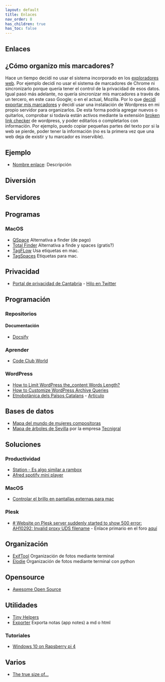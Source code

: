 ```yaml
---
layout: default
title: Enlaces
nav_order: 8
has_children: true
has_toc: false
---
```


## Enlaces
## ¿Cómo organizo mis marcadores?
Hace un tiempo decidí no usar el sistema incorporado en los [exploradores web](../Notas/exploradores.md). Por ejemplo decidí no usar el sistema de marcadores de Chrome ni sincronizarlo porque quería tener el control de la privacidad de esos datos. Igual pasó más adelante, no quería sincronizar mis marcadores a través de un tercero, en este caso Google; o en el actual, Mozilla. Por lo que [decidí exportar mis marcadores](../Notas/exportar_marcadores.md) y decidí usar una instalación de Wordpress en mi propio servidor para organizarlos. De esta forma podría agregar nuevos o quitarlos, comprobar si todavía están activos mediante la extensión [broken link checker](https://es.wordpress.org/plugins/broken-link-checker/) de  wordpress, y poder editarlos o completarlos con información. Por ejemplo, puedo copiar pequeñas partes del texto por si la web se pierde, poder tener la información (no es la primera vez que una web deja de existir y tu marcador es inservible).

## Ejemplo
- [Nombre enlace](https://url): Descripción

## Diversión

## Servidores

## Programas
### MacOS
- [QSpace](https://qspace.awehunt.com/en-us/index.html) Alternativa a finder (de pago)
- [Total Finder](https://www.binaryage.com/) Alternativa a finde y spaces (gratis?)
- [TagFLow](https://www.tagflow.ch/en/) Usa etiquetas en mac.
- [TagSpaces](https://www.tagspaces.org/) Etiquetas para mac.

## Privacidad
- [Portal de privacidad de Cantabria](https://contratosdecantabria.es/) - [Hilo en Twitter](https://twitter.com/JaimeObregon/status/1434926875688587270)

## Programación
### Repositorios
#### Documentación
- [Docsify](https://docsify.js.org)
### Aprender
- [Code Club World](https://codeclubworld.org)

### WordPress
- [How to Limit WordPress the_content Words Length?](https://www.technig.com/limit-wordpress-the_content-words-length/)
- [How to Customize WordPress Archive Queries](https://facetwp.com/how-to-customize-archive-queries/)
- [Etnobotànica dels Països Catalans](https://etnobotanica.iec.cat/) - [Artículo](https://collectaneabotanica.revistas.csic.es/index.php/collectaneabotanica/article/view/306)

## Bases de datos
- [Mapa del mundo de mujeres compositoras](https://svmusicology.com/mapa/?lang=es)
- [Mapa de árboles de Sevilla](https://www.arbomap.com/arbomapciudadano/accesos/sevilla/main.html?lang=es) por la empresa [Tecnigral](https://www.tecnigral.es/arbomap/)

## Soluciones
### Productividad
- [Station - Es algo similar a rambox](https://getstation.com/)
- [Afred spotify mini player](https://alfred-spotify-mini-player.com/)
### MacOS
- [Controlar el brillo en pantallas externas para mac](https://github.com/MonitorControl/MonitorControl)

### Plesk
- [# Website on Plesk server suddenly started to show 500 error: AH10292: Invalid proxy UDS filename](https://support.plesk.com/hc/en-us/articles/4407366133906) - Enlace primario en el foro [aquí](https://talk.plesk.com/threads/all-domains-apache2-error-500.362208/)

## Organización
- [ExifTool](https://exiftool.org/) Organización de fotos mediante terminal
- [Elodie](https://github.com/jmathai/elodie) Organización de fotos mediante terminal con python

## Opensource
- [Awesome Open Source](https://awesomeopensource.com/)

## Utilidades
- [Tiny Helpers](https://tiny-helpers.dev/)
- [Exporter](http://falcon.star-lord.me/exporter/) Exporta notas (app notes) a md o html

### Tutoriales
- [Windows 10 on Rapsberry pi 4](https://www.tomshardware.com/how-to/install-windows-10-raspberry-pi)

## Varios
- [The true size of...](https://thetruesize.com/)